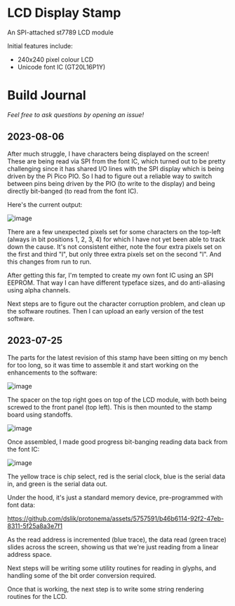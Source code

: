 # LCD Display Stamp

An SPI-attached st7789 LCD module

Initial features include:
- 240x240 pixel colour LCD
- Unicode font IC (GT20L16P1Y)

# Build Journal

_Feel free to ask questions by opening an issue!_

## 2023-08-06

After much struggle, I have characters being displayed on the screen! These are being read via SPI from the font IC, which turned out to be pretty challenging since it has shared I/O lines with the SPI display which is being driven by the Pi Pico PIO. So I had to figure out a reliable way to switch between pins being driven by the PIO (to write to the display) and being directly bit-banged (to read from the font IC).

Here's the current output:

![image](https://github.com/dslik/protonema/assets/5757591/6f736e88-d2f7-4584-aa38-c520da5b28d8)

There are a few unexpected pixels set for some characters on the top-left (always in bit positions 1, 2, 3, 4) for which I have not yet been able to track down the cause. It's not consistent either, note the four extra pixels set on the first and third "l", but only three extra pixels set on the second "l". And this changes from run to run.

After getting this far, I'm tempted to create my own font IC using an SPI EEPROM. That way I can have different typeface sizes, and do anti-aliasing using alpha channels.

Next steps are to figure out the character corruption problem, and clean up the software routines. Then I can upload an early version of the test software.

## 2023-07-25

The parts for the latest revision of this stamp have been sitting on my bench for too long, so it was time to assemble it and start working on the enhancements to the software:

![image](https://github.com/dslik/protonema/assets/5757591/fc11dbb1-885f-42f4-8c07-aecac35c140e)

The spacer on the top right goes on top of the LCD module, with both being screwed to the front panel (top left). This is then mounted to the stamp board using standoffs.

![image](https://github.com/dslik/protonema/assets/5757591/348592f4-c34d-495d-9bee-022e43be5e7d)

Once assembled, I made good progress bit-banging reading data back from the font IC:

![image](https://github.com/dslik/protonema/assets/5757591/33d3d820-54aa-448a-9f4b-10f83a9796b2)

The yellow trace is chip select, red is the serial clock, blue is the serial data in, and green is the serial data out.

Under the hood, it's just a standard memory device, pre-programmed with font data:

https://github.com/dslik/protonema/assets/5757591/b46b6114-92f2-47eb-8311-5f25a8a3e7f1

As the read address is incremented (blue trace), the data read (green trace) slides across the screen, showing us that we're just reading from a linear address space.

Next steps will be writing some utility routines for reading in glyphs, and handling some of the bit order conversion required.

Once that is working, the next step is to write some string rendering routines for the LCD.
